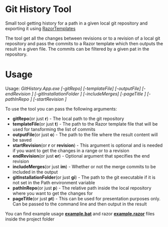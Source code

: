 # Git History Tool
Small tool getting history for a path in a given local git repository and exporting it using [RazorTemplates](https://github.com/volkovku/RazorTemplates)

The tool get all the changes between revisions or to a revision of a local git repository and pass the commits to a Razor template which then outputs the result in a given file. The commits can be filtered by a given pat in the repository.

# Usage

Usage: _GitHistory.App.exe [-gitRepo] <String> [-templateFile] <String> [-outputFile] <String> [-endRevision <String>] [-gitInstallationFolder <String>] [-includeMerges] [-pageTitle <String>] [-pathInRepo <String>] [-startRevision <String>]_

To use the tool you can pass the following arguments:

* **gitRepo**(or just **r**) - The local path to the git repository
* **templateFile**(or just **t**) - The path to the Razor template file that will be used for tansforming the list of commits
* **outputFile**(or just **o**) - The path to the file where the result content will be saved
* **startRevision**(or **r** or **revision**) - This argument is optional and is needed if you want to get the changes in a range or to a revision
* **endRevision**(or just **er**) - Optional argument that specifies the end revision
* **includeMerges**(or just **im**) - Whether or not the merge commits to be included in the output
* **gitInstallationFolder**(or just **gi**) - The path to the git executable if it is not set in the Path environment variable
* **pathInRepo**(or just **p**) - The relative path inside the local repository where you want to get the changes for
* **pageTitle**(or just **pt**) - This can be used for presentation purposes only. Can be passed to the command line and then output in the result

You can find example usage [**example.bat**](GitHistory.App/example.bat) and razor [**example.razor**](GitHistory.App/example.razor) files inside the project folder
